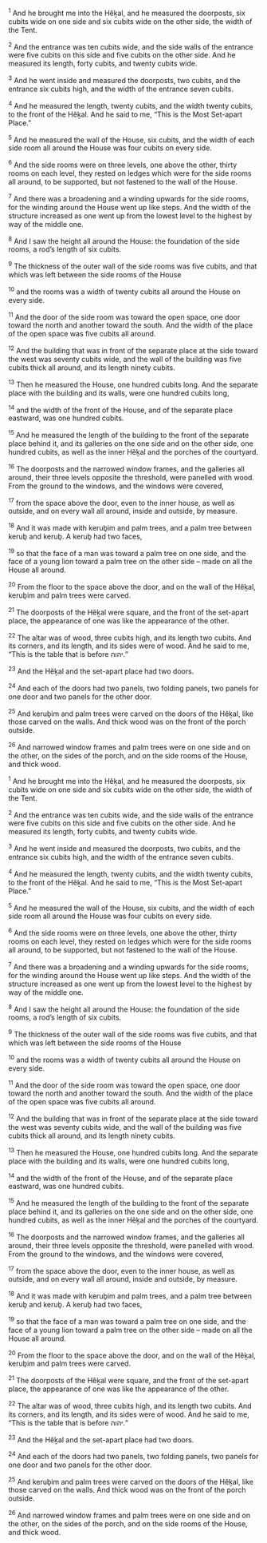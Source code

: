 <sup>1</sup> And he brought me into the Hĕḵal, and he measured the doorposts, six cubits wide on one side and six cubits wide on the other side, the width of the Tent.

<sup>2</sup> And the entrance was ten cubits wide, and the side walls of the entrance were five cubits on this side and five cubits on the other side. And he measured its length, forty cubits, and twenty cubits wide.

<sup>3</sup> And he went inside and measured the doorposts, two cubits, and the entrance six cubits high, and the width of the entrance seven cubits.

<sup>4</sup> And he measured the length, twenty cubits, and the width twenty cubits, to the front of the Hĕḵal. And he said to me, “This is the Most Set-apart Place.”

<sup>5</sup> And he measured the wall of the House, six cubits, and the width of each side room all around the House was four cubits on every side.

<sup>6</sup> And the side rooms were on three levels, one above the other, thirty rooms on each level, they rested on ledges which were for the side rooms all around, to be supported, but not fastened to the wall of the House.

<sup>7</sup> And there was a broadening and a winding upwards for the side rooms, for the winding around the House went up like steps. And the width of the structure increased as one went up from the lowest level to the highest by way of the middle one.

<sup>8</sup> And I saw the height all around the House: the foundation of the side rooms, a rod’s length of six cubits.

<sup>9</sup> The thickness of the outer wall of the side rooms was five cubits, and that which was left between the side rooms of the House

<sup>10</sup> and the rooms was a width of twenty cubits all around the House on every side.

<sup>11</sup> And the door of the side room was toward the open space, one door toward the north and another toward the south. And the width of the place of the open space was five cubits all around.

<sup>12</sup> And the building that was in front of the separate place at the side toward the west was seventy cubits wide, and the wall of the building was five cubits thick all around, and its length ninety cubits.

<sup>13</sup> Then he measured the House, one hundred cubits long. And the separate place with the building and its walls, were one hundred cubits long,

<sup>14</sup> and the width of the front of the House, and of the separate place eastward, was one hundred cubits.

<sup>15</sup> And he measured the length of the building to the front of the separate place behind it, and its galleries on the one side and on the other side, one hundred cubits, as well as the inner Hĕḵal and the porches of the courtyard.

<sup>16</sup> The doorposts and the narrowed window frames, and the galleries all around, their three levels opposite the threshold, were panelled with wood. From the ground to the windows, and the windows were covered,

<sup>17</sup> from the space above the door, even to the inner house, as well as outside, and on every wall all around, inside and outside, by measure.

<sup>18</sup> And it was made with keruḇim and palm trees, and a palm tree between keruḇ and keruḇ. A keruḇ had two faces,

<sup>19</sup> so that the face of a man was toward a palm tree on one side, and the face of a young lion toward a palm tree on the other side – made on all the House all around.

<sup>20</sup> From the floor to the space above the door, and on the wall of the Hĕḵal, keruḇim and palm trees were carved.

<sup>21</sup> The doorposts of the Hĕḵal were square, and the front of the set-apart place, the appearance of one was like the appearance of the other.

<sup>22</sup> The altar was of wood, three cubits high, and its length two cubits. And its corners, and its length, and its sides were of wood. And he said to me, “This is the table that is before יהוה.”

<sup>23</sup> And the Hĕḵal and the set-apart place had two doors.

<sup>24</sup> And each of the doors had two panels, two folding panels, two panels for one door and two panels for the other door.

<sup>25</sup> And keruḇim and palm trees were carved on the doors of the Hĕḵal, like those carved on the walls. And thick wood was on the front of the porch outside.

<sup>26</sup> And narrowed window frames and palm trees were on one side and on the other, on the sides of the porch, and on the side rooms of the House, and thick wood.

<sup>1</sup> And he brought me into the Hĕḵal, and he measured the doorposts, six cubits wide on one side and six cubits wide on the other side, the width of the Tent.

<sup>2</sup> And the entrance was ten cubits wide, and the side walls of the entrance were five cubits on this side and five cubits on the other side. And he measured its length, forty cubits, and twenty cubits wide.

<sup>3</sup> And he went inside and measured the doorposts, two cubits, and the entrance six cubits high, and the width of the entrance seven cubits.

<sup>4</sup> And he measured the length, twenty cubits, and the width twenty cubits, to the front of the Hĕḵal. And he said to me, “This is the Most Set-apart Place.”

<sup>5</sup> And he measured the wall of the House, six cubits, and the width of each side room all around the House was four cubits on every side.

<sup>6</sup> And the side rooms were on three levels, one above the other, thirty rooms on each level, they rested on ledges which were for the side rooms all around, to be supported, but not fastened to the wall of the House.

<sup>7</sup> And there was a broadening and a winding upwards for the side rooms, for the winding around the House went up like steps. And the width of the structure increased as one went up from the lowest level to the highest by way of the middle one.

<sup>8</sup> And I saw the height all around the House: the foundation of the side rooms, a rod’s length of six cubits.

<sup>9</sup> The thickness of the outer wall of the side rooms was five cubits, and that which was left between the side rooms of the House

<sup>10</sup> and the rooms was a width of twenty cubits all around the House on every side.

<sup>11</sup> And the door of the side room was toward the open space, one door toward the north and another toward the south. And the width of the place of the open space was five cubits all around.

<sup>12</sup> And the building that was in front of the separate place at the side toward the west was seventy cubits wide, and the wall of the building was five cubits thick all around, and its length ninety cubits.

<sup>13</sup> Then he measured the House, one hundred cubits long. And the separate place with the building and its walls, were one hundred cubits long,

<sup>14</sup> and the width of the front of the House, and of the separate place eastward, was one hundred cubits.

<sup>15</sup> And he measured the length of the building to the front of the separate place behind it, and its galleries on the one side and on the other side, one hundred cubits, as well as the inner Hĕḵal and the porches of the courtyard.

<sup>16</sup> The doorposts and the narrowed window frames, and the galleries all around, their three levels opposite the threshold, were panelled with wood. From the ground to the windows, and the windows were covered,

<sup>17</sup> from the space above the door, even to the inner house, as well as outside, and on every wall all around, inside and outside, by measure.

<sup>18</sup> And it was made with keruḇim and palm trees, and a palm tree between keruḇ and keruḇ. A keruḇ had two faces,

<sup>19</sup> so that the face of a man was toward a palm tree on one side, and the face of a young lion toward a palm tree on the other side – made on all the House all around.

<sup>20</sup> From the floor to the space above the door, and on the wall of the Hĕḵal, keruḇim and palm trees were carved.

<sup>21</sup> The doorposts of the Hĕḵal were square, and the front of the set-apart place, the appearance of one was like the appearance of the other.

<sup>22</sup> The altar was of wood, three cubits high, and its length two cubits. And its corners, and its length, and its sides were of wood. And he said to me, “This is the table that is before יהוה.”

<sup>23</sup> And the Hĕḵal and the set-apart place had two doors.

<sup>24</sup> And each of the doors had two panels, two folding panels, two panels for one door and two panels for the other door.

<sup>25</sup> And keruḇim and palm trees were carved on the doors of the Hĕḵal, like those carved on the walls. And thick wood was on the front of the porch outside.

<sup>26</sup> And narrowed window frames and palm trees were on one side and on the other, on the sides of the porch, and on the side rooms of the House, and thick wood.

